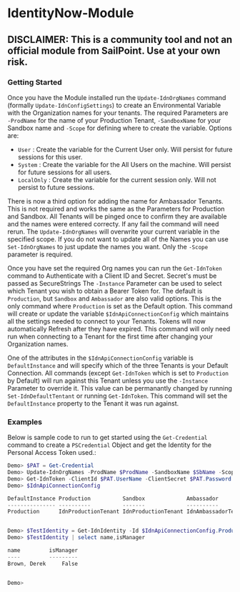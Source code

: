 # IdentityNow-Module

## DISCLAIMER: This is a community tool and not an official module from SailPoint.  Use at your own risk.

### Getting Started

Once you have the Module installed run the `Update-IdnOrgNames` command (formally `Update-IdnConfigSettings`) to create an Environmental Variable with the Organization names for your tenants.  The required Parameters are `-ProdName` for the name of your Production Tenant, `-SandboxName` for your Sandbox name and `-Scope` for defining where to create the variable.  Options are:

- `User`        : Create the variable for the Current User only.  Will persist for future sessions for this user.
- `System`      : Create the variable for the All Users on the machine.  Will persist for future sessions for all users.
- `LocalOnly`   : Create the variable for the current session only.  Will not persist to future sessions.  

There is now a third option for adding the name for Ambassador Tenants.  This is not required and works the same as the Parameters for Production and Sandbox.  All Tenants will be pinged once to confirm they are available and the names were entered correcty. If any fail the command will need rerun.  The `Update-IdnOrgNames` will overwrite your current variable in the specified scope.  If you do not want to update all of the Names you can use `Set-IdnOrgNames` to just update the names you want.  Only the `-Scope` parameter is required.

Once you have set the required Org names you can run the `Get-IdnToken` command to Authenticate with a Client ID and Secret.  Secret's must be passed as SecureStrings  The `-Instance` Parameter can be used to select which Tenant you wish to obtain a Bearer Token for.  The default is `Production`, but `Sandbox` and `Ambassador` are also valid options.  This is the only command where `Production` is set as the Default option.  This command will create or update the variable `$IdnApiConnectionConfig` which maintains all the settings needed to connect to your Tenants. Tokens wlll now automatically Refresh after they have expired.  This command will only need run when connecting to a Tenant for the first time after changing your Organization names.  

One of the attributes in the `$IdnApiConnectionConfig` variable is `DefaultInstance` and will specify which of the three Tenants is your Default Connection.  All commands (except `Get-IdnToken` which is set to `Production` by Default) will run against this Tenant unless you use the `-Instance` Parameter to override it.  This value can be permanantly changed by running `Set-IdnDefaultTentant` or running `Get-IdnToken`.  This command will set the `DefaultInstance` property to the Tenant it was run against.

### Examples

Below is sample code to run to get started using the `Get-Credential` command to create a `PSCredential` Object and get the Identity for the Personal Access Token used.:

```PowerShell
Demo> $PAT = Get-Credential
Demo> Update-IdnOrgNames -ProdName $ProdName -SandboxName $SbName -Scope 'User'
Demo> Get-IdnToken -ClientId $PAT.UserName -ClientSecret $PAT.Password
Demo> $IdnApiConnectionConfig

DefaultInstance Production          Sandbox             Ambassador
--------------- ----------          -------             ----------
Production      IdnProductionTenant IdnProductionTenant IdnAmbassadorTenant


Demo> $TestIdentity = Get-IdnIdentity -Id $IdnApiConnectionConfig.Production.Context.identity_id 
Demo> $TestIdentity | select name,isManager

name         isManager
----         ---------
Brown, Derek     False


Demo> 
```

